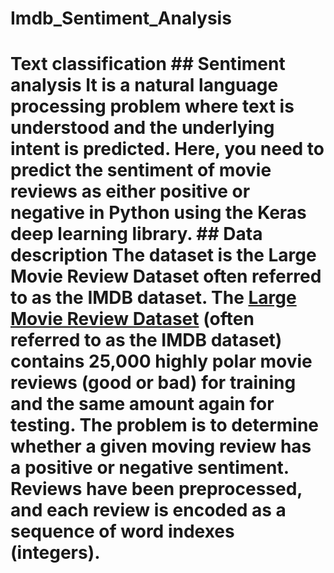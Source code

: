 # Imdb_Sentiment_Analysis
# Text classification ## Sentiment analysis It is a natural language processing problem where text is understood and the underlying intent is predicted. Here, you need to  predict the sentiment of movie reviews as either positive or negative in Python using the Keras deep learning library.  ## Data description The dataset is the Large Movie Review Dataset often referred to as the IMDB dataset.  The [Large Movie Review Dataset](http://ai.stanford.edu/~amaas/data/sentiment/) (often referred to as the IMDB dataset) contains 25,000 highly polar movie reviews (good or bad) for training and the same amount again for testing. The problem is to determine whether a given moving review has a positive or negative sentiment.  Reviews have been preprocessed, and each review is encoded as a sequence of word indexes (integers).
